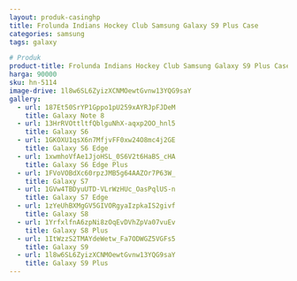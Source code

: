 ```yaml
---
layout: produk-casinghp
title: Frolunda Indians Hockey Club Samsung Galaxy S9 Plus Case
categories: samsung
tags: galaxy

# Produk
product-title: Frolunda Indians Hockey Club Samsung Galaxy S9 Plus Case
harga: 90000
sku: hn-5114
image-drive: 1l8w6SL6ZyizXCNMOewtGvnw13YQG9saY
gallery:
  - url: 187Et50SrYP1Gppo1pU259xAYRJpFJDeM
    title: Galaxy Note 8
  - url: 13HrRVOttltfQblguNhX-aqxp2OO_hnl5
    title: Galaxy S6
  - url: 1GKOXU1qsX6n7MfjvFF0xw24O8mc4j2GE
    title: Galaxy S6 Edge
  - url: 1xwmhoVfAe1JjoHSL_0S6V2t6HaBS_cHA
    title: Galaxy S6 Edge Plus
  - url: 1FVoVOBdXc60rpzJMB5g64AAZOr7P63W_
    title: Galaxy S7
  - url: 1GVw4TBDyuUTD-VLrWzHUc_OasPqlUS-n
    title: Galaxy S7 Edge
  - url: 1zYeUhBXMgGV5GIVORgyaIzpkaIS2givf
    title: Galaxy S8
  - url: 1YrfxlfnA6zpNi8zOqEvDVhZpVa07vuEv
    title: Galaxy S8 Plus
  - url: 1ItWzzS2TMAYdeWetw_Fa7ODWGZ5VGFs5
    title: Galaxy S9
  - url: 1l8w6SL6ZyizXCNMOewtGvnw13YQG9saY
    title: Galaxy S9 Plus
---
```

